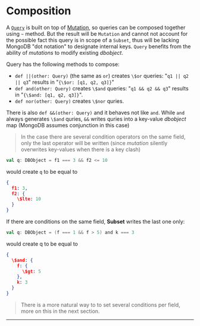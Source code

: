 # Composition

A [`Query`]($apiUrl$#com.osinka.subset.query.package) is built on top of [Mutation]($siteBaseUrl$/Mutation.html),
so queries can be composed together using `~` method. But the result
will be `Mutation` and cannot not account for the possible fact this
query is in scope of a `Subset`, thus will be lacking MongoDB "dot
notation" to designate internal keys. `Query` benefits from the
ability of _mutations_ to modify existing $dbobject$.

Query has the following methods to compose:

* `def ||(other: Query)` (the same as `or`) creates `\$or`
  queries: "`q1 || q2 || q3`" results in "`{\$or: [q1, q2, q3]}`"
* `def and(other: Query)` creates `\$and`
  queries: "`q1 && q2 && q3`" results in "`{\$and:
  [q1, q2, q3]}`".
* `def nor(other: Query)` creates `\$nor` quries.
  
There is also `def &&(other: Query)` and it behaves not like
`and`. While `and` always generates `\$and` quries, `&&` writes quries
into a key-value $dbobject$ map (MongoDB assumes conjunction in this
case)

> In the case there are several condition operators on the same field,
> only the last operator will be written (since _mutation_ silently
> overwrites key-values when there is a key clash)

```scala
val q: DBObject = f1 === 3 && f2 <= 10
```

would create `q` to be equal to

```json
{
  f1: 3,
  f2: {
    \$lte: 10
  }
}
```

If there are conditions on the same field, __Subset__ writes the last
one only:

```scala
val q: DBObject = (f === 1 && f > 5) and k === 3
```

would create q to be equal to

```json
{
  \$and: {
    f: {
      \$gt: 5
    },
    k: 3
  }
}
```

> There is a more natural way to to set several conditions per field,
  more on this in the next section.

* * *
